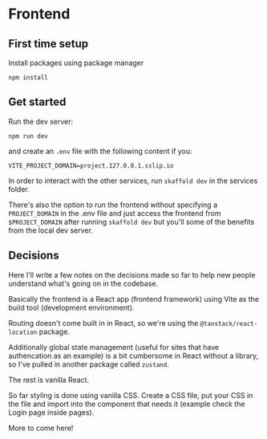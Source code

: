 # Frontend

## First time setup

Install packages using package manager

```
npm install
```

## Get started

Run the dev server:

```
npm run dev
```

and create an `.env` file with the following content if you:

```
VITE_PROJECT_DOMAIN=project.127.0.0.1.sslip.io
```

In order to interact with the other services, run `skaffold dev` in the services folder.

There's also the option to run the frontend without specifying a `PROJECT_DOMAIN` in the .env file and just access the frontend from `$PROJECT_DOMAIN` after running `skaffold dev` but you'll some of the benefits from the local dev server.

## Decisions

Here I'll write a few notes on the decisions made so far to help new people understand what's going on in the codebase.

Basically the frontend is a React app (frontend framework) using Vite as the build tool (development environment).

Routing doesn't come built in in React, so we're using the `@tanstack/react-location` package.

Additionally global state management (useful for sites that have authencation as an example) is a bit cumbersome in React without a library, so I've pulled in another package called `zustand`.

The rest is vanilla React.

So far styling is done using vanilla CSS. Create a CSS file, put your CSS in the file and import into the component that needs it (example check the Login page inside pages).

More to come here!
